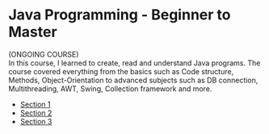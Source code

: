 # Java Programming - Beginner to Master
(ONGOING COURSE)
<br>
In this course, I learned to create, read and understand Java programs. The course covered everything from the basics such as Code structure, Methods, Object-Orientation to advanced subjects such as DB connection, Multithreading, AWT, Swing, Collection framework and more.

* <a href="src/main/java/course/section1">Section 1</a>
* <a href="src/main/java/course/section2">Section 2</a>
* <a href="src/main/java/course/section3">Section 3</a>
